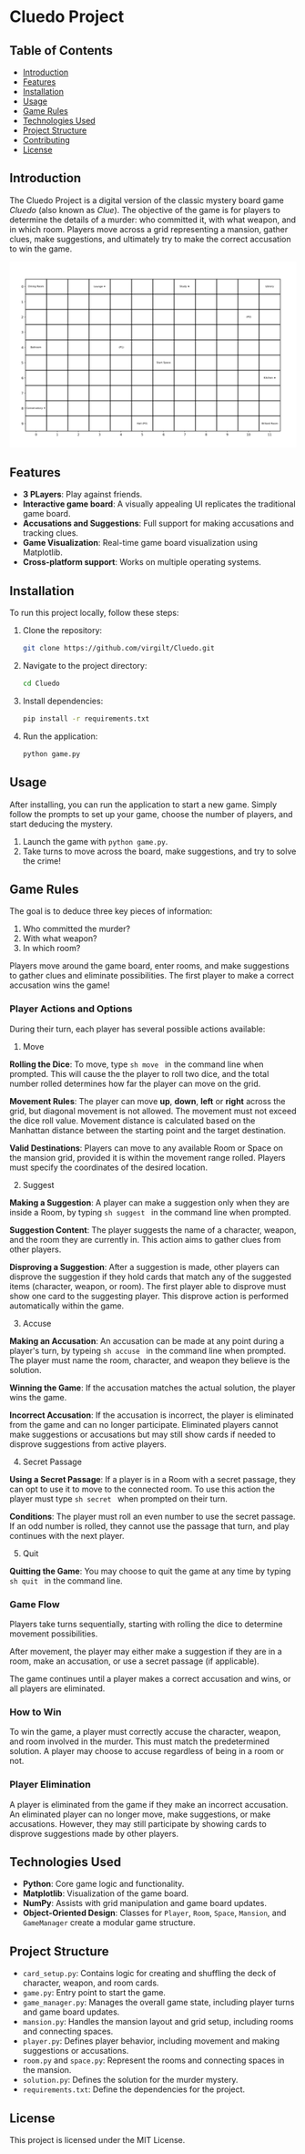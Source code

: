 # Cluedo Project

## Table of Contents

- [Introduction](#introduction)
- [Features](#features)
- [Installation](#installation)
- [Usage](#usage)
- [Game Rules](#game-rules)
- [Technologies Used](#technologies-used)
- [Project Structure](#project-structure)
- [Contributing](#contributing)
- [License](#license)

## Introduction

The Cluedo Project is a digital version of the classic mystery board game *Cluedo* (also known as *Clue*). The objective of the game is for players to determine the details of a murder: who committed it, with what weapon, and in which room. Players move across a grid representing a mansion, gather clues, make suggestions, and ultimately try to make the correct accusation to win the game.

![Game Board](images/game_board.png)

## Features

- **3 PLayers**: Play against friends.
- **Interactive game board**: A visually appealing UI replicates the traditional game board.
- **Accusations and Suggestions**: Full support for making accusations and tracking clues.
- **Game Visualization**: Real-time game board visualization using Matplotlib.
- **Cross-platform support**: Works on multiple operating systems.

## Installation

To run this project locally, follow these steps:

1. Clone the repository:

   ```sh
   git clone https://github.com/virgilt/Cluedo.git
   ```

2. Navigate to the project directory:

   ```sh
   cd Cluedo
   ```

3. Install dependencies:

   ```sh
   pip install -r requirements.txt
   ```

4. Run the application:

   ```sh
   python game.py
   ```

## Usage

After installing, you can run the application to start a new game. Simply follow the prompts to set up your game, choose the number of players, and start deducing the mystery.

1. Launch the game with `python game.py`.
3. Take turns to move across the board, make suggestions, and try to solve the crime!

## Game Rules

The goal is to deduce three key pieces of information:

1. Who committed the murder?
2. With what weapon?
3. In which room?

Players move around the game board, enter rooms, and make suggestions to gather clues and eliminate possibilities. The first player to make a correct accusation wins the game!

### Player Actions and Options

During their turn, each player has several possible actions available:

1. Move

**Rolling the Dice**: To move, type
    ```sh
    move
    ```
in the command line when prompted. This will cause the the player to roll two dice, and the total number rolled determines how far the player can move on the grid.

**Movement Rules**: The player can move **up**, **down**, **left** or **right** across the grid, but diagonal movement is not allowed. The movement must not exceed the dice roll value. Movement distance is calculated based on the Manhattan distance between the starting point and the target destination.

**Valid Destinations**: Players can move to any available Room or Space on the mansion grid, provided it is within the movement range rolled. Players must specify the coordinates of the desired location.

2. Suggest

**Making a Suggestion**: A player can make a suggestion only when they are inside a Room, by typing
    ```sh
    suggest
    ```
in the command line when prompted.

**Suggestion Content**: The player suggests the name of a character, weapon, and the room they are currently in. This action aims to gather clues from other players.

**Disproving a Suggestion**: After a suggestion is made, other players can disprove the suggestion if they hold cards that match any of the suggested items (character, weapon, or room). The first player able to disprove must show one card to the suggesting player. This disprove action is performed automatically within the game.

3. Accuse

**Making an Accusation**: An accusation can be made at any point during a player's turn, by typeing
    ```sh
    accuse
    ```
in the command line when prompted. The player must name the room, character, and weapon they believe is the solution.

**Winning the Game**: If the accusation matches the actual solution, the player wins the game.

**Incorrect Accusation**: If the accusation is incorrect, the player is eliminated from the game and can no longer participate. Eliminated players cannot make suggestions or accusations but may still show cards if needed to disprove suggestions from active players.

4. Secret Passage

**Using a Secret Passage**: If a player is in a Room with a secret passage, they can opt to use it to move to the connected room. To use this action the player must type
    ```sh
    secret
    ```
when prompted on their turn.

**Conditions**: The player must roll an even number to use the secret passage. If an odd number is rolled, they cannot use the passage that turn, and play continues with the next player.

5. Quit

**Quitting the Game**: You may choose to quit the game at any time by typing
    ```sh
    quit
    ```
in the command line.

### Game Flow

Players take turns sequentially, starting with rolling the dice to determine movement possibilities.

After movement, the player may either make a suggestion if they are in a room, make an accusation, or use a secret passage (if applicable).

The game continues until a player makes a correct accusation and wins, or all players are eliminated.

### How to Win

To win the game, a player must correctly accuse the character, weapon, and room involved in the murder. This must match the predetermined solution. A player may choose to accuse regardless of being in a room or not.

### Player Elimination

A player is eliminated from the game if they make an incorrect accusation. An eliminated player can no longer move, make suggestions, or make accusations. However, they may still participate by showing cards to disprove suggestions made by other players.

## Technologies Used

- **Python**: Core game logic and functionality.
- **Matplotlib**: Visualization of the game board.
- **NumPy**: Assists with grid manipulation and game board updates.
- **Object-Oriented Design**: Classes for `Player`, `Room`, `Space`, `Mansion`, and `GameManager` create a modular game structure.

## Project Structure

- `card_setup.py`: Contains logic for creating and shuffling the deck of character, weapon, and room cards.
- `game.py`: Entry point to start the game.
- `game_manager.py`: Manages the overall game state, including player turns and game board updates.
- `mansion.py`: Handles the mansion layout and grid setup, including rooms and connecting spaces.
- `player.py`: Defines player behavior, including movement and making suggestions or accusations.
- `room.py` and `space.py`: Represent the rooms and connecting spaces in the mansion.
- `solution.py`: Defines the solution for the murder mystery.
- `requirements.txt`: Define the dependencies for the project.

## License

This project is licensed under the MIT License.
